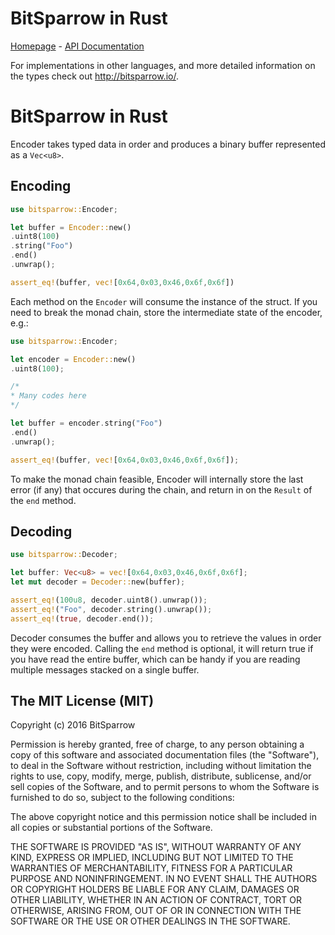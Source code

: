 # BitSparrow in Rust

[Homepage](http://bitsparrow.io/) - [API Documentation](http://bitsparrow.io/doc/bitsparrow/)

For implementations in other languages, and more detailed
information on the types check out http://bitsparrow.io/.

# BitSparrow in Rust


Encoder takes typed data in order and produces a binary
buffer represented as a `Vec<u8>`.

## Encoding

```rust
use bitsparrow::Encoder;

let buffer = Encoder::new()
.uint8(100)
.string("Foo")
.end()
.unwrap();

assert_eq!(buffer, vec![0x64,0x03,0x46,0x6f,0x6f])
```

Each method on the `Encoder` will consume the instance of the
struct. If you need to break the monad chain, store the
intermediate state of the encoder, e.g.:

```rust
use bitsparrow::Encoder;

let encoder = Encoder::new()
.uint8(100);

/*
* Many codes here
*/

let buffer = encoder.string("Foo")
.end()
.unwrap();

assert_eq!(buffer, vec![0x64,0x03,0x46,0x6f,0x6f]);
```

To make the monad chain feasible, Encoder will internally
store the last error (if any) that occures during the chain,
and return in on the `Result` of the `end` method.

## Decoding

```rust
use bitsparrow::Decoder;

let buffer: Vec<u8> = vec![0x64,0x03,0x46,0x6f,0x6f];
let mut decoder = Decoder::new(buffer);

assert_eq!(100u8, decoder.uint8().unwrap());
assert_eq!("Foo", decoder.string().unwrap());
assert_eq!(true, decoder.end());
```

Decoder consumes the buffer and allows you to retrieve the
values in order they were encoded. Calling the `end` method
is optional, it will return true if you have read the entire
buffer, which can be handy if you are reading multiple
messages stacked on a single buffer.

## The MIT License (MIT)

Copyright (c) 2016 BitSparrow

Permission is hereby granted, free of charge, to any person obtaining a copy
of this software and associated documentation files (the "Software"), to deal
in the Software without restriction, including without limitation the rights
to use, copy, modify, merge, publish, distribute, sublicense, and/or sell
copies of the Software, and to permit persons to whom the Software is
furnished to do so, subject to the following conditions:

The above copyright notice and this permission notice shall be included in all
copies or substantial portions of the Software.

THE SOFTWARE IS PROVIDED "AS IS", WITHOUT WARRANTY OF ANY KIND, EXPRESS OR
IMPLIED, INCLUDING BUT NOT LIMITED TO THE WARRANTIES OF MERCHANTABILITY,
FITNESS FOR A PARTICULAR PURPOSE AND NONINFRINGEMENT. IN NO EVENT SHALL THE
AUTHORS OR COPYRIGHT HOLDERS BE LIABLE FOR ANY CLAIM, DAMAGES OR OTHER
LIABILITY, WHETHER IN AN ACTION OF CONTRACT, TORT OR OTHERWISE, ARISING FROM,
OUT OF OR IN CONNECTION WITH THE SOFTWARE OR THE USE OR OTHER DEALINGS IN THE
SOFTWARE.
